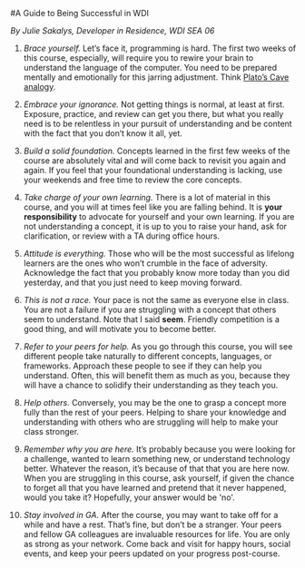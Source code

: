 #A Guide to Being Successful in WDI

*By Julie Sakalys, Developer in Residence, WDI SEA 06*

1. *Brace yourself.* Let’s face it, programming is hard. The first two weeks of this course, especially, will require you to rewire your brain to understand the language of the computer. You need to be prepared mentally and emotionally for this jarring adjustment. Think [Plato’s Cave analogy](https://en.wikipedia.org/wiki/Allegory_of_the_Cave).

2. *Embrace your ignorance.* Not getting things is normal, at least at first. Exposure, practice, and review can get you there, but what you really need is to be relentless in your pursuit of understanding and be content with the fact that you don’t know it all, yet.

3. *Build a solid foundation.* Concepts learned in the first few weeks of the course are absolutely vital and will come back to revisit you again and again. If you feel that your foundational understanding is lacking, use your weekends and free time to review the core concepts.

4. *Take charge of your own learning.* There is a lot of material in this course, and you will at times feel like you are falling behind. It is **your responsibility** to advocate for yourself and your own learning. If you are not understanding a concept, it is up to you to raise your hand, ask for clarification, or review with a TA during office hours.

5. *Attitude is everything.* Those who will be the most successful as lifelong learners are the ones who won’t crumble in the face of adversity. Acknowledge the fact that you probably know more today than you did yesterday, and that you just need to keep moving forward.

6. *This is not a race.* Your pace is not the same as everyone else in class. You are not a failure if you are struggling with a concept that others seem to understand. Note that I said **seem**. Friendly competition is a good thing, and will motivate you to become better.

7. *Refer to your peers for help.* As you go through this course, you will see different people take naturally to different concepts, languages, or frameworks. Approach these people to see if they can help you understand. Often, this will benefit them as much as you, because they will have a chance to solidify their understanding as they teach you.

8. *Help others.* Conversely, you may be the one to grasp a concept more fully than the rest of your peers. Helping to share your knowledge and understanding with others who are struggling will help to make your class stronger.

9. *Remember why you are here.* It’s probably because you were looking for a challenge, wanted to learn something new, or understand technology better. Whatever the reason, it’s because of that that you are here now. When you are struggling in this course, ask yourself, if given the chance to forget all that you have learned and pretend that it never happened, would you take it? Hopefully, your answer would be 'no'.

10. *Stay involved in GA.* After the course, you may want to take off for a while and have a rest. That’s fine, but don’t be a stranger. Your peers and fellow GA colleagues are invaluable resources for life. You are only as strong as your network. Come back and visit for happy hours, social events, and keep your peers updated on your progress post-course.
